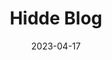 ---
title: Hidde Blog
link : https://hidde.blog/
tags: ["blog", "personal site"]
date: 2023-04-17
---